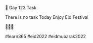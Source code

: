 🎯 Day 123 Task



There is no task Today Enjoy Eid Festival 

🥳😊😃



#learn365 #eid2022 #eidmubarak2022 
